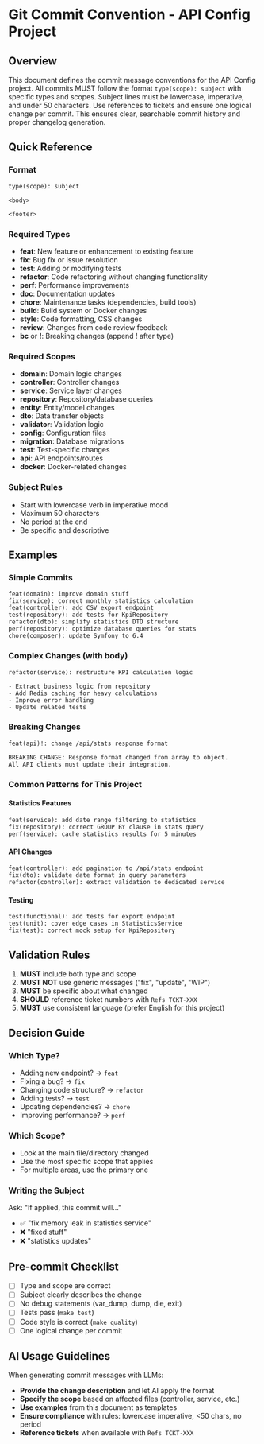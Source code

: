 # Git Commit Convention - API Config Project

## Overview
This document defines the commit message conventions for the API Config project. All commits MUST follow the format `type(scope): subject` with specific types and scopes. Subject lines must be lowercase, imperative, and under 50 characters. Use references to tickets and ensure one logical change per commit. This ensures clear, searchable commit history and proper changelog generation.

## Quick Reference

### Format
```
type(scope): subject

<body>

<footer>
```

### Required Types
- **feat**: New feature or enhancement to existing feature
- **fix**: Bug fix or issue resolution
- **test**: Adding or modifying tests
- **refactor**: Code refactoring without changing functionality
- **perf**: Performance improvements
- **doc**: Documentation updates
- **chore**: Maintenance tasks (dependencies, build tools)
- **build**: Build system or Docker changes
- **style**: Code formatting, CSS changes
- **review**: Changes from code review feedback
- **bc** or **!**: Breaking changes (append ! after type)

### Required Scopes
- **domain**: Domain logic changes
- **controller**: Controller changes
- **service**: Service layer changes
- **repository**: Repository/database queries
- **entity**: Entity/model changes
- **dto**: Data transfer objects
- **validator**: Validation logic
- **config**: Configuration files
- **migration**: Database migrations
- **test**: Test-specific changes
- **api**: API endpoints/routes
- **docker**: Docker-related changes

### Subject Rules
- Start with lowercase verb in imperative mood
- Maximum 50 characters
- No period at the end
- Be specific and descriptive

## Examples

### Simple Commits
```
feat(domain): improve domain stuff
fix(service): correct monthly statistics calculation
feat(controller): add CSV export endpoint
test(repository): add tests for KpiRepository
refactor(dto): simplify statistics DTO structure
perf(repository): optimize database queries for stats
chore(composer): update Symfony to 6.4
```

### Complex Changes (with body)
```
refactor(service): restructure KPI calculation logic

- Extract business logic from repository
- Add Redis caching for heavy calculations
- Improve error handling
- Update related tests
```

### Breaking Changes
```
feat(api)!: change /api/stats response format

BREAKING CHANGE: Response format changed from array to object.
All API clients must update their integration.
```

### Common Patterns for This Project

#### Statistics Features
```
feat(service): add date range filtering to statistics
fix(repository): correct GROUP BY clause in stats query
perf(service): cache statistics results for 5 minutes
```

#### API Changes
```
feat(controller): add pagination to /api/stats endpoint
fix(dto): validate date format in query parameters
refactor(controller): extract validation to dedicated service
```

#### Testing
```
test(functional): add tests for export endpoint
test(unit): cover edge cases in StatisticsService
fix(test): correct mock setup for KpiRepository
```

## Validation Rules

1. **MUST** include both type and scope
2. **MUST NOT** use generic messages ("fix", "update", "WIP")
3. **MUST** be specific about what changed
4. **SHOULD** reference ticket numbers with `Refs TCKT-XXX`
5. **MUST** use consistent language (prefer English for this project)

## Decision Guide

### Which Type?
- Adding new endpoint? → `feat`
- Fixing a bug? → `fix`
- Changing code structure? → `refactor`
- Adding tests? → `test`
- Updating dependencies? → `chore`
- Improving performance? → `perf`

### Which Scope?
- Look at the main file/directory changed
- Use the most specific scope that applies
- For multiple areas, use the primary one

### Writing the Subject
Ask: "If applied, this commit will..."
- ✅ "fix memory leak in statistics service"
- ❌ "fixed stuff"
- ❌ "statistics updates"

## Pre-commit Checklist
- [ ] Type and scope are correct
- [ ] Subject clearly describes the change
- [ ] No debug statements (var_dump, dump, die, exit)
- [ ] Tests pass (`make test`)
- [ ] Code style is correct (`make quality`)
- [ ] One logical change per commit

## AI Usage Guidelines
When generating commit messages with LLMs:
- **Provide the change description** and let AI apply the format
- **Specify the scope** based on affected files (controller, service, etc.)
- **Use examples** from this document as templates
- **Ensure compliance** with rules: lowercase imperative, <50 chars, no period
- **Reference tickets** when available with `Refs TCKT-XXX`

